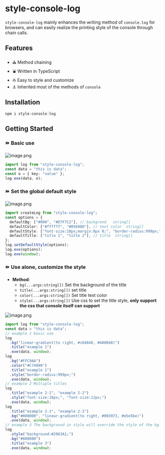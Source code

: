# style-console-log

`style-console-log` mainly enhances the writing method of `console.log` for browsers, and can easily realize the printing style of the console through chain calls.

## Features

- ⛪ Method chaining
- ⛲ Written in TypeScript
- ⛵ Easy to style and customize
- ⚓ Inherited most of the methods of `console`

## Installation

```
npm i style-console-log
```

## Getting Started

### ⏩ **Basic use**

![image.png](https://p3-juejin.byteimg.com/tos-cn-i-k3u1fbpfcp/3ef03f4d0f514ceb837823c8bb0e0043~tplv-k3u1fbpfcp-zoom-1.image)

```ts
import log from "style-console-log";
const data = "this is data";
const o = { key: "value" };
log.exe(data, o);
```

### ⏩ **Set the global default style**

![image.png](https://p3-juejin.byteimg.com/tos-cn-i-k3u1fbpfcp/b2833579587b4305bf893a8ee4b110a7~tplv-k3u1fbpfcp-zoom-1.image)

```ts
import createLog from "style-console-log";
const options = {
  defaultBg: ["#000", "#D7F7C2"], // backgrond   string[]
  defaultColor: ["#ffffff", "#05690D"], // text color  string[]
  defaultStyle: ["font-size:18px;margin:8px 0;", "border-radius:999px;"], // css  string[]
  defaultTitle: ["title 1", "title 2"], // title  string[]
};
log.setDefaultStyle(options);
log.exe(options);
log.exe(window);
```

### ⏩ **Use alone, customize the style**

- **Method**:
  - `bg(...args:string[])` Set the background of the title
  - `title(...args:string[])` set title
  - `color(...args:string[])` Set title text color
  - `style(...args:string[])` Use css to set the title style, **only support the css that console itself can support**

![image.png](https://p3-juejin.byteimg.com/tos-cn-i-k3u1fbpfcp/4b9d35bc5d854a04a59ec99d220d6ba7~tplv-k3u1fbpfcp-zoom-1.image)

```ts
import log from "style-console-log";
const data = "this is data";
// example 1 basic use
log
  .bg("linear-gradient(to right, #c04848, #480048)")
  .title("example 1")
  .exe(data, window);
log
  .bg("#FFC9AA")
  .color("#C74800")
  .title("example 1")
  .style("border-radius:999px;")
  .exe(data, window);
// example 2 Multiple titles
log
  .title("example 2-1", "example 2-2")
  .style("font-size:18px;", "font-size:12px;")
  .exe(data, window);
log
  .title("example 2-1", "example 2-2")
  .bg("#000000", "linear-gradient(to right, #003973, #e5e5be)")
  .exe(data, window);
// example 3 The background in style will override the style of the bg method
log
  .style("background:#2963A1;")
  .bg("#000000")
  .title("example 3")
  .exe(data, window);
```
